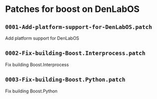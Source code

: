 # Patches for boost on DenLabOS

## `0001-Add-platform-support-for-DenLabOS.patch`

Add platform support for DenLabOS


## `0002-Fix-building-Boost.Interprocess.patch`

Fix building Boost.Interprocess


## `0003-Fix-building-Boost.Python.patch`

Fix building Boost.Python


